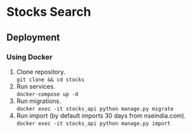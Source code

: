# Stocks Search

## Deployment
### Using Docker
1. Clone repository.  
`git clone && cd stocks`  
2. Run services.   
`docker-compose up -d`  
3. Run migrations.   
`docker exec -it stocks_api python manage.py migrate`   
4. Run import (by default imports 30 days from nseindia.com).  
`docker exec -it stocks_api python manage.py import`
